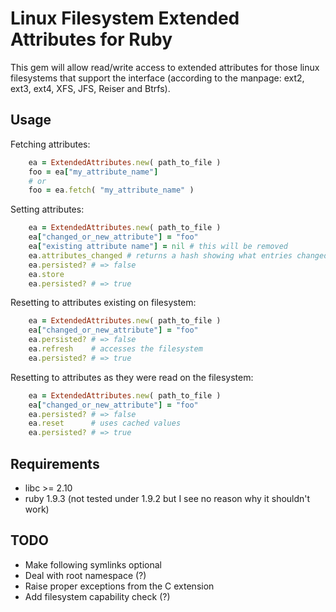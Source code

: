 # Linux Filesystem Extended Attributes for Ruby

This gem will allow read/write access to extended attributes for those linux
filesystems that support the interface (according to the manpage: ext2, ext3,
ext4, XFS, JFS, Reiser and Btrfs). 

## Usage
Fetching attributes:
```ruby
    ea = ExtendedAttributes.new( path_to_file )
    foo = ea["my_attribute_name"]
    # or
    foo = ea.fetch( "my_attribute_name" )
````

Setting attributes:

```ruby
    ea = ExtendedAttributes.new( path_to_file )
    ea["changed_or_new_attribute"] = "foo"
    ea["existing attribute name"] = nil # this will be removed
    ea.attributes_changed # returns a hash showing what entries changed
    ea.persisted? # => false
    ea.store
    ea.persisted? # => true
````

Resetting to attributes existing on filesystem:

```ruby
    ea = ExtendedAttributes.new( path_to_file )
    ea["changed_or_new_attribute"] = "foo"
    ea.persisted? # => false
    ea.refresh    # accesses the filesystem
    ea.persisted? # => true
````

Resetting to attributes as they were read on the filesystem:

```ruby
    ea = ExtendedAttributes.new( path_to_file )
    ea["changed_or_new_attribute"] = "foo"
    ea.persisted? # => false
    ea.reset      # uses cached values
    ea.persisted? # => true
````

##  Requirements
* libc >= 2.10
* ruby 1.9.3 (not tested under 1.9.2 but I see no reason why it shouldn't work)

##  TODO
* Make following symlinks optional
* Deal with root namespace (?)
* Raise proper exceptions from the C extension
* Add filesystem capability check (?)
